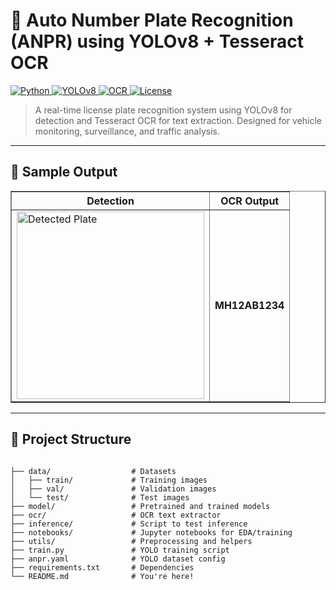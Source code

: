 <h1>🚗 Auto Number Plate Recognition (ANPR) using YOLOv8 + Tesseract OCR</h1>

<p>
  <a href="https://www.python.org/">
    <img src="https://img.shields.io/badge/Python-3.8+-blue.svg" alt="Python" />
  </a>
  <a href="https://github.com/ultralytics/ultralytics">
    <img src="https://img.shields.io/badge/YOLOv8-Ultralytics-success" alt="YOLOv8" />
  </a>
  <a href="https://github.com/tesseract-ocr/tesseract">
    <img src="https://img.shields.io/badge/OCR-Tesseract-yellow" alt="OCR" />
  </a>
  <a href="LICENSE">
    <img src="https://img.shields.io/badge/License-MIT-green" alt="License" />
  </a>
</p>

<blockquote>
  A real-time license plate recognition system using YOLOv8 for detection and Tesseract OCR for text extraction. Designed for vehicle monitoring, surveillance, and traffic analysis.
</blockquote>

<hr />

<h2>📸 Sample Output</h2>

<table border="1" cellpadding="8">
  <thead>
    <tr>
      <th>Detection</th>
      <th>OCR Output</th>
    </tr>
  </thead>
  <tbody>
    <tr>
      <td><img src="https://raw.githubusercontent.com/opencv/opencv/master/samples/data/license_plate.png" alt="Detected Plate" width="300"></td>
      <td><strong>MH12AB1234</strong></td>
    </tr>
  </tbody>
</table>

<hr />

<h2>📂 Project Structure</h2>

<pre><code>
├── data/                  # Datasets
│   ├── train/             # Training images
│   ├── val/               # Validation images
│   └── test/              # Test images
├── model/                 # Pretrained and trained models
├── ocr/                   # OCR text extractor
├── inference/             # Script to test inference
├── notebooks/             # Jupyter notebooks for EDA/training
├── utils/                 # Preprocessing and helpers
├── train.py               # YOLO training script
├── anpr.yaml              # YOLO dataset config
├── requirements.txt       # Dependencies
└── README.md              # You're here!
</code></pre>
